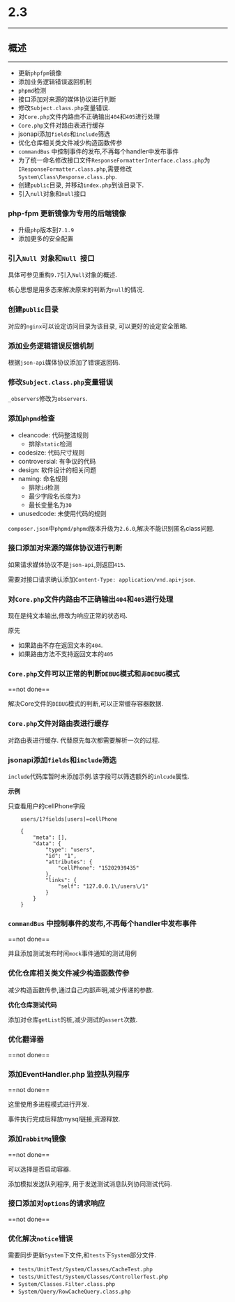 # 2.3

---

## 概述

---

* 更新`phpfpm`镜像
* 添加业务逻辑错误返回机制
* `phpmd`检测
* 接口添加对来源的媒体协议进行判断
* 修改`Subject.class.php`变量错误.
* 对`Core.php`文件内路由不正确输出`404`和`405`进行处理
* `Core.php`文件对路由表进行缓存
* jsonapi添加`fields`和`include`筛选
* 优化仓库相关类文件减少构造函数传参
* `commandBus` 中控制事件的发布,不再每个handler中发布事件
* 为了统一命名修改接口文件`ResponseFormatterInterface.class.php`为`IResponseFormatter.class.php`,需要修改`System\Class\Response.class.php`.
* 创建`public`目录, 并移动`index.php`到该目录下.
* 引入`null`对象和`null`接口

### php-fpm 更新镜像为专用的后端镜像

* 升级`php`版本到`7.1.9`
* 添加更多的安全配置

### 引入`Null `对象和`Null `接口

具体可参见重构`9.7`引入`Null`对象的概述.

核心思想是用多态来解决原来的判断为`null`的情况.

### 创建`public`目录

对应的`nginx`可以设定访问目录为该目录, 可以更好的设定安全策略.

### 添加业务逻辑错误反馈机制

根据`json-api`媒体协议添加了错误返回码.

### 修改`Subject.class.php`变量错误

`_observers`修改为`observers`.

### 添加`phpmd`检查

* cleancode: 代码整洁规则
	* 排除`static`检测
* codesize: 代码尺寸规则
* controversial: 有争议的代码
* design: 软件设计的相关问题
* naming: 命名规则
	* 排除`id`检测
	* 最少字段名长度为`3`
	* 最长变量名为`30`
* unusedcode: 未使用代码的规则

`composer.json`中`phpmd/phpmd`版本升级为`2.6.0`,解决不能识别匿名class问题.

### 接口添加对来源的媒体协议进行判断

如果请求媒体协议不是`json-api`,则返回`415`.

需要对接口请求确认添加`Content-Type: application/vnd.api+json`.


### 对`Core.php`文件内路由不正确输出`404`和`405`进行处理

现在是纯文本输出,修改为响应正常的状态吗.

原先

* 如果路由不存在返回文本的`404`.
* 如果路由方法不支持返回文本的`405`

### `Core.php`文件可以正常的判断`DEBUG`模式和`非DEBUG`模式

==not done==

解决Core文件的`DEBUG`模式的判断,可以正常缓存容器数据.

### `Core.php`文件对路由表进行缓存

对路由表进行缓存. 代替原先每次都需要解析一次的过程.

### jsonapi添加`fields`和`include`筛选

`include`代码库暂时未添加示例.该字段可以筛选额外的`inlcude`属性.

**示例**

只查看用户的cellPhone字段

		users/1?fields[users]=cellPhone
		
		{
		    "meta": [],
		    "data": {
		        "type": "users",
		        "id": "1",
		        "attributes": {
		            "cellPhone": "15202939435"
		        },
		        "links": {
		            "self": "127.0.0.1\/users\/1"
		        }
		    }
		}
		
### `commandBus` 中控制事件的发布,不再每个handler中发布事件

==not done==

并且添加测试发布时间`mock`事件通知的测试用例

### 优化仓库相关类文件减少构造函数传参

减少构造函数传参,通过自己内部声明,减少传递的参数.

**优化仓库测试代码**

添加对仓库`getList`的桩,减少测试的`assert`次数.

### 优化翻译器

==not done==

### 添加EventHandler.php 监控队列程序

==not done==

这里使用多进程模式进行开发.

事件执行完成后释放mysql链接,资源释放.

### 添加`rabbitMq`镜像

==not done==

可以选择是否启动容器.

添加模拟发送队列程序, 用于发送测试消息队列协同测试代码.

### 接口添加对`options`的请求响应
		
==not done==

### 优化解决`notice`错误

需要同步更新`System`下文件,和`tests`下`System`部分文件.

* `tests/UnitTest/System/Classes/CacheTest.php`
* `tests/UnitTest/System/Classes/ControllerTest.php`
* `System/Classes.Filter.class.php`
* `System/Query/RowCacheQuery.class.php`
